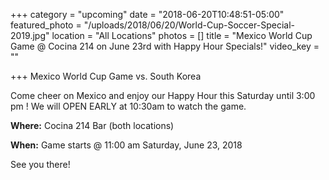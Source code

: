 +++
category = "upcoming"
date = "2018-06-20T10:48:51-05:00"
featured_photo = "/uploads/2018/06/20/World-Cup-Soccer-Special-2019.jpg"
location = "All Locations"
photos = []
title = "Mexico World Cup Game @ Cocina 214 on June 23rd with Happy Hour Specials!"
video_key = ""

+++
Mexico World Cup Game vs. South Korea

Come cheer on Mexico and enjoy our Happy Hour this Saturday until 3:00 pm ! We will OPEN EARLY at 10:30am to watch the game.

**Where:** Cocina 214 Bar (both locations)

**When:** Game starts @ 11:00 am Saturday, June 23, 2018 

See you there!
